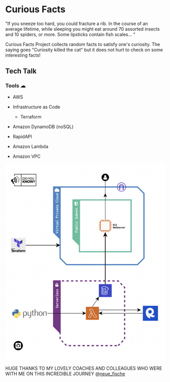 #  Curious Facts

"If you sneeze too hard, you could fracture a rib. In the course of an average lifetime, while sleeping you might eat around 70 assorted insects and 10 spiders, or more. Some lipsticks contain fish scales... "

Curious Facts Project collects random facts to satisfy one's curiosity. The saying goes "Curiosity killed the cat" but it does not hurt to check on some interesting facts!

## Tech Talk

### Tools ☁


- AWS 

- Infrastructure as Code

  - Terraform

- Amazon DynamoDB (noSQL)

- RapidAPI

- Amazon Lambda

- Amazon VPC

![Diagram](CuriousFacts_Diagram.png)

HUGE THANKS TO MY LOVELY COACHES AND COLLEAGUES WHO WERE WITH ME ON THIS INCREDIBLE JOURNEY @[neue_fische](https://www.neuefische.de/en)
